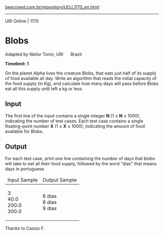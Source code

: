 <p><a href="https://www.beecrowd.com.br/repository/UOJ_1170_en.html">beecrowd.com.br/repository/UOJ_1170_en.html</a></p><hr>
<div>
  <span>URI Online | 1170</span>
  <h1>Blobs</h1>
  <div><p>
     Adapted by Neilor Tonin, URI <img alt="" src="https://resources.beecrowd.com.br/gallery/images/flags/br.gif" style="width: 16px; height: 11px; "> Brazil</p>
  </div>
  <strong>Timelimit: 1</strong>
</div>
<div>
<div>
  <p>
   On the planet Alpha lives the creature Blobs, that eats just half of its supply of food available all day. Write an algorithm that reads the initial capacity of the food supply (in Kg), and calculate how many days will pass before Blobs eat all this supply until left a kg or less.</p>
</div>
<h2>Input</h2>
<div>
  <p>
  The first line of the input contains a single integer <strong>N</strong> (1 ≤ <strong>N</strong> ≤ 1000), indicating the number of test cases. Each test case contains a single floating-point number <strong>X</strong> (1 ≤ <strong>X</strong> ≤ 1000), indicating the amount of food available for Blobs.</p>
</div>
<h2>Output</h2>
<div>
  <p>
   For each test case, print one line containing the number of days that blobs will take to eat all their food supply, followed by the word "dias" that means days in portuguese.</p>
</div>
<div></div>
  <table>
    <thead>
      <tr>
        <td>Input Sample</td>
        <td>Output Sample</td>
      </tr>
    </thead>
    <tbody>
      <tr>
        <td>
          <p>
           3<br>
           40.0<br>
           200.0<br>
           300.0</p>
        </td>
        <td>
          <p>
           6 dias<br>
           8 dias<br>
           9 dias</p>
        </td>
      </tr>
    </tbody>
  </table>
  <p>
   Thanks to Cassio F.</p>
</div>